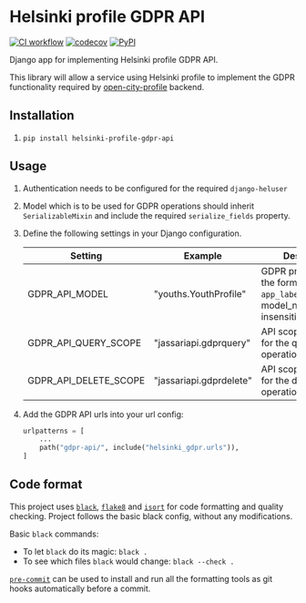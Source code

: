 # Helsinki profile GDPR API

[![CI workflow](https://github.com/City-of-Helsinki/helsinki-profile-gdpr-api/actions/workflows/ci.yml/badge.svg?branch=main)](https://github.com/City-of-Helsinki/helsinki-profile-gdpr-api/actions/workflows/ci.yml?query=branch:main)
[![codecov](https://codecov.io/gh/City-of-Helsinki/helsinki-profile-gdpr-api/branch/main/graph/badge.svg)](https://codecov.io/gh/City-of-Helsinki/helsinki-profile-gdpr-api)
[![PyPI](https://badgen.net/pypi/v/helsinki-profile-gdpr-api)](https://pypi.org/project/helsinki-profile-gdpr-api/)

Django app for implementing Helsinki profile GDPR API.

This library will allow a service using Helsinki profile to implement the GDPR
functionality required by [open-city-profile](https://github.com/City-of-Helsinki/open-city-profile)
backend.

## Installation

1. `pip install helsinki-profile-gdpr-api`

## Usage

1. Authentication needs to be configured for the required `django-heluser`

2. Model which is to be used for GDPR operations should inherit `SerializableMixin` and
   include the required `serialize_fields` property.

3. Define the following settings in your Django configuration.

    | Setting | Example | Description |
    |---|---|---|
    | GDPR_API_MODEL | "youths.YouthProfile" | GDPR profile model in the form `app_label.model_name`. model_name is case-insensitive. |
    | GDPR_API_QUERY_SCOPE | "jassariapi.gdprquery" | API scope required for the query operation. |
    | GDPR_API_DELETE_SCOPE | "jassariapi.gdprdelete" | API scope required for the delete operation. |

4. Add the GDPR API urls into your url config:

    ```python
    urlpatterns = [
        ...
        path("gdpr-api/", include("helsinki_gdpr.urls")),
    ]
    ```

## Code format

This project uses
[`black`](https://github.com/ambv/black),
[`flake8`](https://gitlab.com/pycqa/flake8) and
[`isort`](https://github.com/timothycrosley/isort)
for code formatting and quality checking. Project follows the basic black config, without any modifications.

Basic `black` commands:

* To let `black` do its magic: `black .`
* To see which files `black` would change: `black --check .`

[`pre-commit`](https://pre-commit.com/) can be used to install and run all the formatting tools as git hooks
automatically before a commit.
